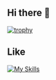 ## Hi there 👋

[![trophy](https://github-profile-trophy.vercel.app/?username=reirei62&theme=tokyonight&column=7
)](https://github.com/ryo-ma/github-profile-trophy)
<!--
**reirei62/reirei62** is a ✨ _special_ ✨ repository because its `README.md` (this file) appears on your GitHub profile.

Here are some ideas to get you started:

- 🔭 I’m currently working on ...
- 🌱 I’m currently learning ...
- 👯 I’m looking to collaborate on ...
- 🤔 I’m looking for help with ...
- 💬 Ask me about ...
- 📫 How to reach me: ...
- 😄 Pronouns: ...
- ⚡ Fun fact: ...
-->

## Like
[![My Skills](https://skillicons.dev/icons?i=aws,css,docker,dynamodb,figma,flutter,github,go,html,kubernetes,laravel,linux,mysql,postgres,nextjs,nginx,notion,php,postman,rails,raspberrypi,react,redis,ruby,tailwind,ts,vscode,rust&perline=12)](https://skillicons.dev)
